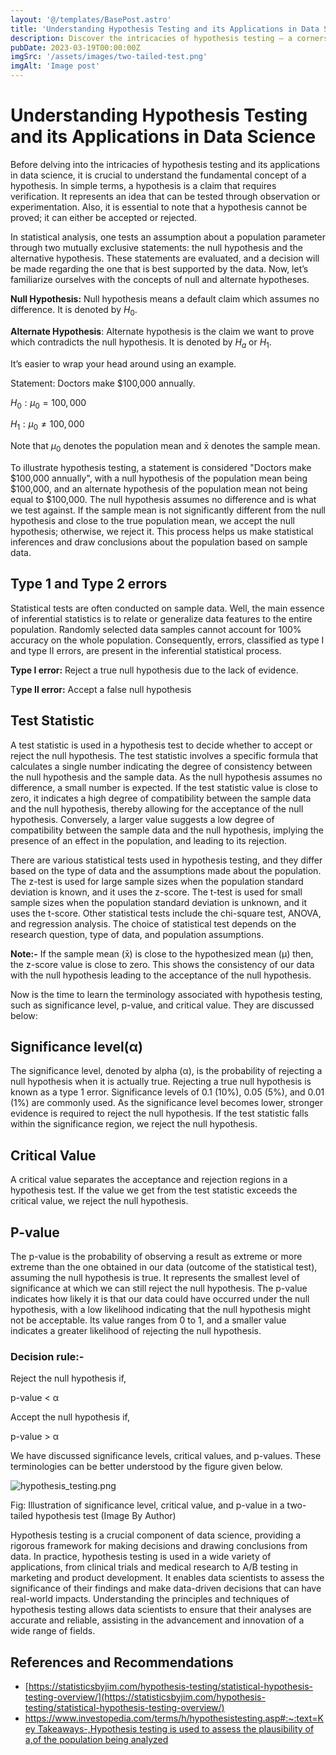 ```yaml
---
layout: '@/templates/BasePost.astro'
title: 'Understanding Hypothesis Testing and its Applications in Data Science'
description: Discover the intricacies of hypothesis testing — a cornerstone in statistical analysis. Uncover its principles, applications, and essential concepts in a concise journey that demystifies the world of statistical inference.
pubDate: 2023-03-19T00:00:00Z
imgSrc: '/assets/images/two-tailed-test.png'
imgAlt: 'Image post'
---
```


# Understanding Hypothesis Testing and its Applications in Data Science

Before delving into the intricacies of hypothesis testing and its applications in data science, it is crucial to understand the fundamental concept of a hypothesis. In simple terms, a hypothesis is a claim that requires verification. It represents an idea that can be tested through observation or experimentation. Also, it is essential to note that a hypothesis cannot be proved; it can either be accepted or rejected.

In statistical analysis, one tests an assumption about a population parameter through two mutually exclusive statements: the null hypothesis and the alternative hypothesis. These statements are evaluated, and a decision will be made regarding the one that is best supported by the data. Now, let’s familiarize ourselves with the concepts of null and alternate hypotheses.

**Null Hypothesis:** Null hypothesis means a default claim which assumes no difference. It is denoted by $H_0$.

**Alternate Hypothesis**: Alternate hypothesis is the claim we want to prove which contradicts the null hypothesis. It is denoted by $H_a$ or $H_1$.

It’s easier to wrap your head around using an example.

Statement: Doctors make $100,000 annually.

$H_0: \mu_0 = 100,000$

$H_1: \mu_0 \neq 100,000$

Note that $\mu_0$ denotes the population mean and x̄ denotes the sample mean.

To illustrate hypothesis testing, a statement is considered "Doctors make $100,000 annually", with a null hypothesis of the population mean being $100,000, and an alternate hypothesis of the population mean not being equal to $100,000. The null hypothesis assumes no difference and is what we test against. If the sample mean is not significantly different from the null hypothesis and close to the true population mean, we accept the null hypothesis; otherwise, we reject it. This process helps us make statistical inferences and draw conclusions about the population based on sample data.

## Type 1 and Type 2 errors

Statistical tests are often conducted on sample data. Well, the main essence of inferential statistics is to relate or generalize data features to the entire population. Randomly selected data samples cannot account for 100% accuracy on the whole population. Consequently, errors, classified as type I and type II errors, are present in the inferential statistical process.

**Type I error:** Reject a true null hypothesis due to the lack of evidence.

T**ype II error:** Accept a false null hypothesis

## Test Statistic

A test statistic is used in a hypothesis test to decide whether to accept or reject the null hypothesis. The test statistic involves a specific formula that calculates a single number indicating the degree of consistency between the null hypothesis and the sample data. As the null hypothesis assumes no difference, a small number is expected. If the test statistic value is close to zero, it indicates a high degree of compatibility between the sample data and the null hypothesis, thereby allowing for the acceptance of the null hypothesis. Conversely, a larger value suggests a low degree of compatibility between the sample data and the null hypothesis, implying the presence of an effect in the population, and leading to its rejection.

There are various statistical tests used in hypothesis testing, and they differ based on the type of data and the assumptions made about the population. The z-test is used for large sample sizes when the population standard deviation is known, and it uses the z-score. The t-test is used for small sample sizes when the population standard deviation is unknown, and it uses the t-score. Other statistical tests include the chi-square test, ANOVA, and regression analysis. The choice of statistical test depends on the research question, type of data, and population assumptions.

**Note:-** If the sample mean (x̄) is close to the hypothesized mean (µ) then, the z-score value is close to zero. This shows the consistency of our data with the null hypothesis leading to the acceptance of the null hypothesis.

Now is the time to learn the terminology associated with hypothesis testing, such as significance level, p-value, and critical value. They are discussed below:

## **Significance level(α)**

The significance level, denoted by alpha (α), is the probability of rejecting a null hypothesis when it is actually true. Rejecting a true null hypothesis is known as a type 1 error. Significance levels of 0.1 (10%), 0.05 (5%), and 0.01 (1%) are commonly used. As the significance level becomes lower, stronger evidence is required to reject the null hypothesis. If the test statistic falls within the significance region, we reject the null hypothesis.

## Critical Value

A critical value separates the acceptance and rejection regions in a hypothesis test. If the value we get from the test statistic exceeds the critical value, we reject the null hypothesis.

## P-value

The p-value is the probability of observing a result as extreme or more extreme than the one obtained in our data (outcome of the statistical test), assuming the null hypothesis is true. It represents the smallest level of significance at which we can still reject the null hypothesis. The p-value indicates how likely it is that our data could have occurred under the null hypothesis, with a low likelihood indicating that the null hypothesis might not be acceptable. Its value ranges from 0 to 1, and a smaller value indicates a greater likelihood of rejecting the null hypothesis.

### Decision rule:-

Reject the null hypothesis if,

p-value < α

Accept the null hypothesis if,

p-value > α

We have discussed significance levels, critical values, and p-values. These terminologies can be better understood by the figure given below.

![hypothesis_testing.png](/assets/images/two-tailed-test.png)

Fig: Illustration of significance level, critical value, and p-value in a two-tailed hypothesis test (Image By Author)

Hypothesis testing is a crucial component of data science, providing a rigorous framework for making decisions and drawing conclusions from data. In practice, hypothesis testing is used in a wide variety of applications, from clinical trials and medical research to A/B testing in marketing and product development. It enables data scientists to assess the significance of their findings and make data-driven decisions that can have real-world impacts. Understanding the principles and techniques of hypothesis testing allows data scientists to ensure that their analyses are accurate and reliable, assisting in the advancement and innovation of a wide range of fields.

## References and Recommendations

- [https://statisticsbyjim.com/hypothesis-testing/statistical-hypothesis-testing-overview/](https://statisticsbyjim.com/hypothesis-testing/statistical-hypothesis-testing-overview/)
- [https://www.investopedia.com/terms/h/hypothesistesting.asp#:~:text=Key Takeaways-,Hypothesis testing is used to assess the plausibility of a,of the population being analyzed](https://www.investopedia.com/terms/h/hypothesistesting.asp#:~:text=Key%20Takeaways-,Hypothesis%20testing%20is%20used%20to%20assess%20the%20plausibility%20of%20a,of%20the%20population%20being%20analyzed)